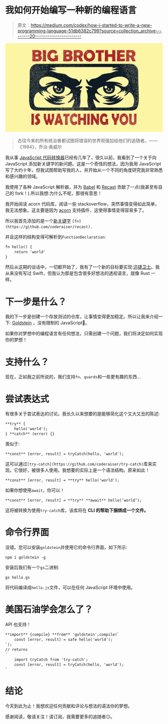 # 我如何开始编写一种新的编程语言

> 原文：<https://medium.com/codex/how-i-started-to-write-a-new-programming-language-51db6382c799?source=collection_archive---------20----------------------->

![](img/9a1e7f7cb5888926d6637c87b3c3b9db.png)

> 古往今来的所有统治者都试图将错误的世界观强加给他们的追随者。——《1984》，乔治·奥威尔

我从事 [JavaScript 代码转换器](https://github.com/coderaiser/putout)已经有几年了，很久以前，我看到了一个关于向 JavaScript 添加新关键字的新问题。这是一个奇怪的想法，因为我用 JavaScript 写了大约十年，但我试图帮助写我的人，并开始从一个不同的角度研究我非常熟悉和感兴趣的领域。

我使用了各种 JavaScript 解析器，并为 [Babel](https://github.com/babel/babel/pulls?q=is%3Apr+author%3Acoderaiser+is%3Aclosed) 和 [Recast](https://github.com/coderaiser/recast) 贡献了一点(我甚至有自己的 fork！).所以我想:为什么不呢，那很有意思！

我开始阅读 acorn 代码库，阅读一些 stackoverflow，突然事情变得如此简单，我无法想象。这主要是因为 [acorn](https://github.com/acornjs/acorn) 支持插件，这使得事情变得容易多了。

所以我首先添加的是一个[新关键字](https://github.com/coderaiser/recast) `[fn](https://github.com/coderaiser/recast).`

并且这样的结构变得可解析到`FunctionDeclaration`:

```
fn hello() {
    return 'world'
}
```

然后从这期的谈话中，一切都开始了，我有了一个新的目标要实现:[迅捷卫士](/@coderaiser/lets-add-swift-guards-to-javascript-42767b99a3ba)。我从来没有写过 Swift，但我认为那是包含很多好想法的透视语言，就像 Rust 一样。

# 下一步是什么？

我的下一步是创建一个存放测试的仓库，让事情变得更加稳定。所以让我来介绍一下: [Goldstein](https://github.com/coderaiser/goldstein) ，没有限制的 JavaScript🤫。

如果你对梦想中的编程语言有任何想法，只需创建一个问题，我们将决定如何实现你的梦想！

# 支持什么？

现在，正如我之前所说的，我们支持`fn`、`guards`和一些更有趣的东西…

# 尝试表达式

有很多关于尝试表达的讨论。我长久以来想要的是能够简化这个又大又丑的陈述:

```
**try** {
    hello('world');
} **catch** (error) {}
```

类似于:

```
**const** [error, result] = tryCatch(hello, 'world');
```

这可以通过`[try-catch](https://github.com/coderaiser/try-catch)`库来实现。它很好，被很多人使用。我想要的实际上是一个语法结构。原来如此！

```
**const** [error, result] = **try** hello('world');
```

如果你想使用`await`，你可以！

```
**const** [error, result] = **try** **await** hello(‘world’);
```

这将被转换为使用`try-catch`库，该库将在 **CLI 的帮助下捆绑成一个文件。**

# **命令行界面**

没错。您可以安装`goldstein`并使用它的命令行界面，如下所示:

```
npm i goldstein -g
```

安装后我们有一个`gs`二进制:

```
gs hello.gs
```

将代码编译成`hello.js`文件，可以在任何 JavaScript 环境中使用。

# 美国石油学会怎么了？

API 也支持！

```
**import** {compile} **from** 'goldstein';compile(`
    const [error, result] = safe hello('world');
`);
// returns
`
    import tryCatch from 'try-catch';
    const [error, result] = tryCatch(hello, 'world');
`
```

# 结论

今天到此为止！我想欢迎任何贡献和评论与想法的语法你的梦想。

感谢阅读，敬请关注！请订阅，我需要更多的追随者😏。